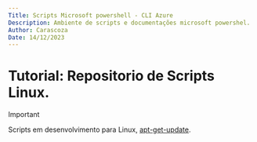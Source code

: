 ```yaml
---
Title: Scripts Microsoft powershell - CLI Azure
Description: Ambiente de scripts e documentações microsoft powershel.
Author: Carascoza
Date: 14/12/2023
---
```


# Tutorial: Repositorio de Scripts Linux.
>[!IMPORTANT]
>Scripts em desenvolvimento para Linux, [apt-get-update](./scripts/readme.md).
